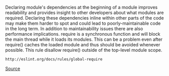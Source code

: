 Declaring module's dependencies at the beginning of a module improves readability and provides insight to other developers about what modules are required. Declaring these dependencies inline within other parts of the code may make them harder to spot and could lead to poorly-maintainable code in the long term.
In addition to maintainability issues there are also performance implications. require is a synchronous function and will block the main thread while it loads its modules. This can be a problem even after require() caches the loaded module and thus should be avoided whenever possible.
This rule disallow require() outside of the top-level module scope.

```
http://eslint.org/docs/rules/global-require
```

[Source](http://eslint.org/docs/rules/global-require)
